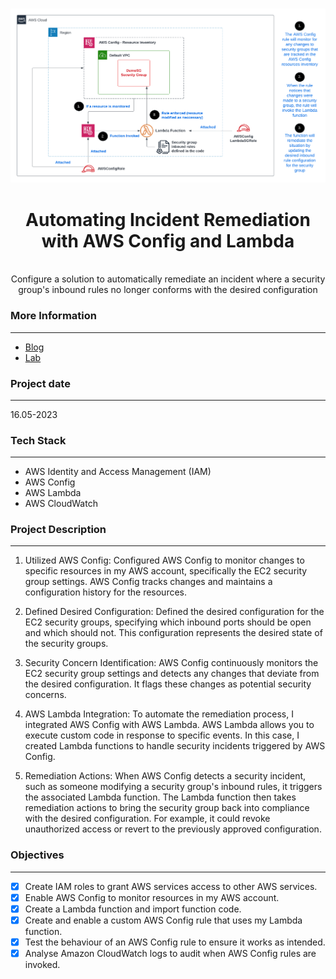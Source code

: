 <br />

![Architecture Diagram](Architecture.png)
  <h1 align="center">Automating Incident Remediation with AWS Config and Lambda</h1>
  <p align="center">
    <br />
    Configure a solution to automatically remediate an incident where a security group's inbound rules no longer conforms with the desired configuration
  </p>
</p>

### More Information
------------------
- [Blog](https://blog.digitalden.cloud/automating-incident-remediation-with-aws-config-and-lambda-9efc077b72e9)
- [Lab](https://youtu.be/VgxpkKJrWpY)

### Project date
------------------
16.05-2023

### Tech Stack
------------------
- AWS Identity and Access Management (IAM)
- AWS Config
- AWS Lambda
- AWS CloudWatch

### Project Description
-----------------
1. Utilized AWS Config:
Configured AWS Config to monitor changes to specific resources in my AWS account, specifically the EC2 security group settings. AWS Config tracks changes and maintains a configuration history for the resources.

2. Defined Desired Configuration:
Defined the desired configuration for the EC2 security groups, specifying which inbound ports should be open and which should not. This configuration represents the desired state of the security groups.

3. Security Concern Identification:
AWS Config continuously monitors the EC2 security group settings and detects any changes that deviate from the desired configuration. It flags these changes as potential security concerns.

4. AWS Lambda Integration:
To automate the remediation process, I integrated AWS Config with AWS Lambda. AWS Lambda allows you to execute custom code in response to specific events. In this case, I created Lambda functions to handle security incidents triggered by AWS Config.

5. Remediation Actions:
When AWS Config detects a security incident, such as someone modifying a security group's inbound rules, it triggers the associated Lambda function. The Lambda function then takes remediation actions to bring the security group back into compliance with the desired configuration. For example, it could revoke unauthorized access or revert to the previously approved configuration.

### Objectives
-----------------
- [x] Create IAM roles to grant AWS services access to other AWS services.
- [x] Enable AWS Config to monitor resources in my AWS account.
- [x] Create a Lambda function and import function code.
- [x] Create and enable a custom AWS Config rule that uses my Lambda function.
- [x] Test the behaviour of an AWS Config rule to ensure it works as intended.
- [x] Analyse Amazon CloudWatch logs to audit when AWS Config rules are invoked.
